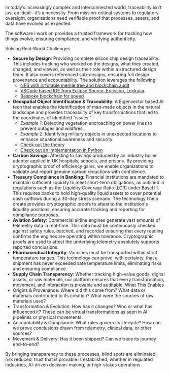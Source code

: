 In today’s increasingly complex and interconnected world, traceability isn’t just an ideal—it’s a necessity.
From mission-critical systems to regulatory oversight, organisations need verifiable proof that processes, assets, and data have evolved as expected.

The software I work on provides a trusted framework for tracking how things evolve, ensuring compliance, and verifying authenticity.

Solving Real-World Challenges
- **Secure by Design**: Providing complete silicon chip design traceability. This includes tracking who worked on the designs, what they created, changed, and viewed, as well as their role within a structured design team. It also covers referenced sub-designs, ensuring full design provenance and accountability. The solution leverages the following:
  - [NFS with irrfutable merkle tree and blockchain audit](https://github.com/gmawdo/graymamba)
  - [VSCode based IDE from Eclipse Source, Ericsson, Lockular](https://github.com/gmawdo/theia-cloud-secureworking)
  - [Bespoke blockchain for speed](https://github.com/gmawdo/grayscorpion)
- **Geospatial Object Identification & Traceability**: A Eigenvector based AI tech that enables the identification of man-made objects in the natural landscape and provides traceability of key transformations that led to the coordinates of identified “issues.”
  - *Example 1*: Detecting vegetation encroaching on power lines to prevent outages and wildfires.
  - *Example 2*: Identifying military objects in unexpected locations to enhance situational awareness and security.
  - [Check out the theory](https://github.com/gmawdo/SignalCalculus/tree/master/Papers)
  - [Check out an implementation in Python](https://github.com/gmawdo/EigenFilter)
- **Carbon Savings:** Attesting to savings produced by an industry boiler adapter applied in UK hospitals, schools, and prisons. By providing cryptographic proof of efficiency gains, we enable organizations to validate and report genuine carbon reductions with confidence.
- **Treasury Compliance in Banking:** Financial institutions are mandated to maintain sufficient liquidity to meet short-term obligations, as outlined in regulations such as the Liquidity Coverage Ratio (LCR) under Basel III. This requires banks to hold high-quality liquid assets to cover potential cash outflows during a 30-day stress scenario. The technology I help create provides cryptographic proofs to attest to the institution's liquidity positions, ensuring accurate tracking and reporting for compliance purposes.
- **Aviation Safety**: Commercial airline engines generate vast amounts of telemetry data in real-time. This data must be continuously checked against safety rules, batched, and recorded ensuring that every reading confirms the engines are operating within tolerance. Cryptographic proofs are used to attest the underlying telemetry absolutely supports reported conclusions.
- **Pharmaceutical Integrity**: Vaccines must be transported within strict temperature ranges. This technology can prove, with certainty, that a shipment has never exceeded safe temperature limits, eliminating risks and ensuring compliance.
- **Supply Chain Transparency**: Whether tracking high-value goods, digital assets, or raw materials, our platform ensures that every transformation, movement, and interaction is provable and auditable.
What This Enables
- Origins & Provenance: Where did this come from? What data or materials contributed to its creation? What were the sources of raw materials used?
- Transformation & Evolution: How has it changed? Who or what has influenced it? These can be virtual transformations as seen in AI pipelines or physical movements.
- Accountability & Compliance: What rules govern its lifecycle? How can we prove conclusions drawn from telemetry, clinical data, or other sources?
- Movement & Delivery: Has it been shipped? Can we trace its journey end-to-end?

By bringing transparency to these processes, blind spots are eliminated, risk reduced, trust that is provable is established, whether in regulated industries, AI-driven decision-making, or high-stakes operations.
